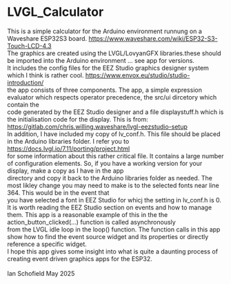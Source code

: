 # LVGL_Calculator<br>

This is a simple calculator for the Arduino environment runnung on a Waveshare ESP32S3 board. https://www.waveshare.com/wiki/ESP32-S3-Touch-LCD-4.3<br>
The graphics are created using the LVGL/LovyanGFX libraries.these should be imported into the Arduino environment ... see app for versions.<br>
It includes the config files for the EEZ Studio graphics designer system which I think is rather cool. https://www.envox.eu/studio/studio-introduction/<br>
the app consists of three components. The app, a simple expression evaluator which respects operator precedence, the src/ui dircetory which contain the<br>
code generated by the EEZ Studio designer and a file displaystuff.h which is the initialisation code for the display. This is from: https://gitlab.com/chris.willing.waveshare/lvgl-eezstudio-setup<br>
In addition, I have included my copy of lv_conf.h. This file should be placed in the Arduino libraries folder. I refer you to https://docs.lvgl.io/7.11/porting/project.html<br>
for some information about this rather critical file. It contains a large number of configuration elements. So, if you have a working version for your display, make a copy as I have in the app<br>
directory and copy it back to the Arduino libraries folder as needed. The most likley change you may need to make is to the selected fonts near line 364. This would be in the event that<br>
you have selected a font in EEZ Studio for whicj the setting in lv_conf.h is 0.<br>
It is worth reading the EEZ Studio section on events and how to manage them. This app is a reasonable example of this in the the action_button_clicked(...) function is called asynchronously<br>
from the LVGL idle loop in the loop() function. The function calls in this app show how to find the event source widget and its properties or directly reference a specific widget.<br>
I hope this app gives some insight into what is quite a daunting process of creating event driven graphics apps for the ESP32.<br>
<br>
Ian Schofield May 2025<br>
